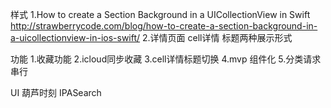 样式
1.How to create a Section Background in a UICollectionView in Swift
http://strawberrycode.com/blog/how-to-create-a-section-background-in-a-uicollectionview-in-ios-swift/
2.详情页面  cell详情 标题两种展示形式

功能
1.收藏功能
2.icloud同步收藏
3.cell详情标题切换
4.mvp 组件化
5.分类请求串行

UI
葫芦时刻
IPASearch
